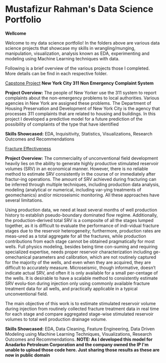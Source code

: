 # Mustafizur Rahman's Data Science Portfolio

**Wellcome**

Welcome to my data science portfolio! In the folders above are various data science projects that showcase my skills in wrangling/munging,  manipulation, visualization, analysis known as EDA, experimenting and modeling using Machine Learning techniques with data. 

Following is a brief overview of the various projects those I completed. More details can be find in each respective folder.

[Capstone Project](https://github.com/mmrahman10/Data-Science-Machine-Learning-Capstone-Project) **New York City 311 Non Emergency Complaint System**

**Project Overview:** The people of New Yorker use the 311 system to report complaints about the non-emergency problems to local authorities. Various agencies in New York are assigned these problems. The Department of Housing Preservation and Development of New York City is the agency that processes 311 complaints that are related to housing and buildings.
In this project I developed a predictive model for a future prediction of the possibility of complaints of the type that have identified

**Skills Showcased:** EDA, Inquisitivity, Statistics, Visualizations, Research Outcomes and Recommendations

[Fracture Effectiveness]()

**Project Overview:** The commerciality of unconventional field development heavily lies on the ability to generate highly productive stimulated reservoir volumes (SRV) in an economical manner. However, there is no reliable method to estimate SRV consistently in the course of or immediately after fractur-ing operations. The amount of SRV achieved during fracturing can be inferred through multiple techniques, including production data analysis, modeling (analytical or numerical, including var-ying treatments of geomechanics) and/or microseismic monitoring. All these approaches have several limitations.

Using production data, we need at least several months of well production history to establish pseudo-boundary dominated flow regime. Additionally, the production-derived total SRV is a composite of all the stages lumped together, as it is difficult to evaluate the performance of indi-vidual fracture stages due to the reservoir heterogeneity; furthermore, production rates are meas-ured as a total aggregate for all the fractures, while production contributions from each stage cannot be obtained pragmatically for most wells. Full physics modeling, besides being time con-suming and requiring specialized expertise, needs proper reservoir characterization including ge-omechanical parameters and calibration, which are not routinely captured for the majority of the wells, and even when they are acquired, they are difficult to accurately measure. Microseismic, though informative, doesn’t indicate actual SRV, and often it is only available for a small per-centage of the wells. It is desirable to have a scalable method to consistently estimate SRV evolu-tion during injection only using commonly available fracture treatment data for all wells, and practically applicable in a typical unconventional field.

The main objective of this work is to estimate stimulated reservoir volume during injection from routinely collected fracture treatment data in real time for each stage and compare aggregated stage-wise stimulated reservoir volumes to total well production drainage volume.

**Skills Showcased:** EDA, Data Cleaning, Feature Engineering, Data Driven Modeling using Machine Learning Techniques, Visualizations, Research Outcomes and Recommendations.
**NOTE: As I developed this model for Anadarko Petroleum Corporation and the company owned the IP I'm unable to upload those code here. Just sharing those results as these are now in public domain**
